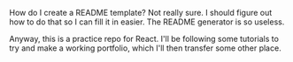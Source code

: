 How do I create a README template? Not really sure. I should figure out how to do that so I can fill it in easier. The README generator is so useless.

Anyway, this is a practice repo for React. I'll be following some tutorials to try and make a working portfolio, which I'll then transfer some other place.
